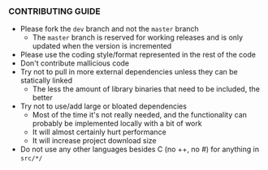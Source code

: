### CONTRIBUTING GUIDE
- Please fork the `dev` branch and not the `master` branch
    - The `master` branch is reserved for working releases and is only updated when the version is incremented
- Please use the coding style/format represented in the rest of the code
- Don't contribute mallicious code
- Try not to pull in more external dependencies unless they can be statically linked
    - The less the amount of library binaries that need to be included, the better
- Try not to use/add large or bloated dependencies
    - Most of the time it's not really needed, and the functionality can probably be implemented locally with a bit of work
    - It will almost certainly hurt performance
    - It will increase project download size
- Do not use any other languages besides C (no ++, no #) for anything in `src/*/`
